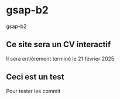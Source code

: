 # gsap-b2
gsap-b2

## Ce site sera un CV interactif
Il sera entièrement terminé le 21 février 2025

## Ceci est un test
Pour tester les commit